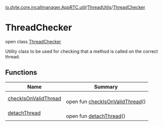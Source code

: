 [io.dyte.core.incallmanager.AppRTC.util](../../index.md)/[ThreadUtils](../index.md)/[ThreadChecker](index.md)

# ThreadChecker


open class [ThreadChecker](index.md)

Utility class to be used for checking that a method is called on the correct thread.

## Functions

| Name | Summary |
|---|---|
| [checkIsOnValidThread](check-is-on-valid-thread.md) | <br/>open fun [checkIsOnValidThread](check-is-on-valid-thread.md)() |
| [detachThread](detach-thread.md) | <br/>open fun [detachThread](detach-thread.md)() |
